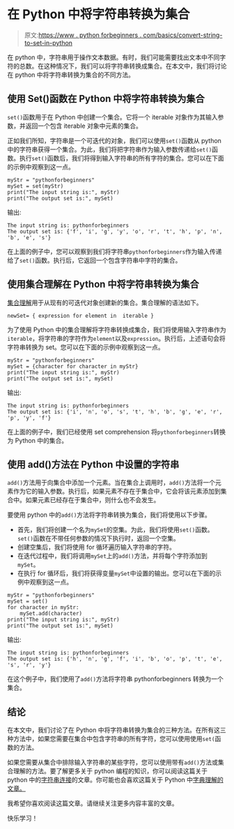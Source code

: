 # 在 Python 中将字符串转换为集合

> 原文:[https://www . python forbeginners . com/basics/convert-string-to-set-in-python](https://www.pythonforbeginners.com/basics/convert-string-to-set-in-python)

在 python 中，字符串用于操作文本数据。有时，我们可能需要找出文本中不同字符的总数。在这种情况下，我们可以将字符串转换成集合。在本文中，我们将讨论在 python 中将字符串转换为集合的不同方法。

## 使用 Set()函数在 Python 中将字符串转换为集合

`set()`函数用于在 Python 中创建一个集合。它将一个 iterable 对象作为其输入参数，并返回一个包含 iterable 对象中元素的集合。

正如我们所知，字符串是一个可迭代的对象，我们可以使用`set()`函数从 python 中的字符串获得一个集合。为此，我们将把字符串作为输入参数传递给`set()`函数。执行`set()`函数后，我们将得到输入字符串的所有字符的集合。您可以在下面的示例中观察到这一点。

```
myStr = "pythonforbeginners"
mySet = set(myStr)
print("The input string is:", myStr)
print("The output set is:", mySet)
```

输出:

```
The input string is: pythonforbeginners
The output set is: {'f', 'i', 'g', 'y', 'o', 'r', 't', 'h', 'p', 'n', 'b', 'e', 's'}
```

在上面的例子中，您可以观察到我们将字符串`pythonforbeginners`作为输入传递给了`set()`函数。执行后，它返回一个包含字符串中字符的集合。

## 使用集合理解在 Python 中将字符串转换为集合

[集合理解](https://www.pythonforbeginners.com/basics/set-comprehension-in-python)用于从现有的可迭代对象创建新的集合。集合理解的语法如下。

```
newSet= { expression for element in  iterable }
```

为了使用 Python 中的集合理解将字符串转换成集合，我们将使用输入字符串作为`iterable`，将字符串的字符作为`element`以及`expression`。执行后，上述语句会将字符串转换为 set。您可以在下面的示例中观察到这一点。

```
myStr = "pythonforbeginners"
mySet = {character for character in myStr}
print("The input string is:", myStr)
print("The output set is:", mySet)
```

输出:

```
The input string is: pythonforbeginners
The output set is: {'i', 'n', 'o', 's', 't', 'h', 'b', 'g', 'e', 'r', 'p', 'y', 'f'}
```

在上面的例子中，我们已经使用 set comprehension 将`pythonforbeginners`转换为 Python 中的集合。

## 使用 add()方法在 Python 中设置的字符串

`add()`方法用于向集合中添加一个元素。当在集合上调用时，`add()`方法将一个元素作为它的输入参数。执行后，如果元素不存在于集合中，它会将该元素添加到集合中。如果元素已经存在于集合中，则什么也不会发生。

要使用 python 中的`add()`方法将字符串转换为集合，我们将使用以下步骤。

*   首先，我们将创建一个名为`mySet`的空集。为此，我们将使用`set()`函数。`set()`函数在不带任何参数的情况下执行时，返回一个空集。
*   创建空集后，我们将使用 for 循环遍历输入字符串的字符。
*   在迭代过程中，我们将调用`mySet`上的`add()`方法，并将每个字符添加到`mySet`。
*   在执行 for 循环后，我们将获得变量`mySet`中设置的输出。您可以在下面的示例中观察到这一点。

```
myStr = "pythonforbeginners"
mySet = set()
for character in myStr:
    mySet.add(character)
print("The input string is:", myStr)
print("The output set is:", mySet)
```

输出:

```
The input string is: pythonforbeginners
The output set is: {'h', 'n', 'g', 'f', 'i', 'b', 'o', 'p', 't', 'e', 's', 'r', 'y'}
```

在这个例子中，我们使用了`add()`方法将字符串 pythonforbeginners 转换为一个集合。

## 结论

在本文中，我们讨论了在 Python 中将字符串转换为集合的三种方法。在所有这三种方法中，如果您需要在集合中包含字符串的所有字符，您可以使用使用`set(`函数的方法。

如果您需要从集合中排除输入字符串的某些字符，您可以使用带有`add()`方法或集合理解的方法。要了解更多关于 python 编程的知识，你可以阅读这篇关于 python 中的[字符串连接](https://www.pythonforbeginners.com/concatenation/string-concatenation-and-formatting-in-python)的文章。你可能也会喜欢这篇关于 Python 中[字典理解的文章。](https://www.pythonforbeginners.com/dictionary/dictionary-comprehension-in-python)

我希望你喜欢阅读这篇文章。请继续关注更多内容丰富的文章。

快乐学习！